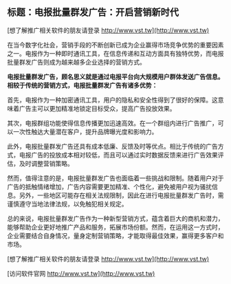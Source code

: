 ## **标题：电报批量群发广告：开启营销新时代**

[想了解推广相关软件的朋友请登录 http://www.vst.tw](http://www.vst.tw)

在当今数字化社会，营销手段的不断创新已成为企业赢得市场竞争优势的重要因素之一。电报作为一种即时通讯工具，在信息传递和互动方面具有独特优势，而电报批量群发广告则成为越来越多企业选择的营销方式。

**电报批量群发广告，顾名思义就是通过电报平台向大规模用户群体发送广告信息。相较于传统的营销方式，电报批量群发广告有诸多优势：**

首先，电报作为一种加密通讯工具，用户的隐私和安全性得到了很好的保障。这意味着广告主可以更加精准地锁定目标受众，提高广告投放效果。

其次，电报群组功能使得信息传播更加迅速高效。在一个群组内进行广告推广，可以一次性触达大量潜在客户，提升品牌曝光度和影响力。

此外，电报批量群发广告还具有成本低廉、反馈及时等优点。相比于传统的广告方式，电报广告的投放成本相对较低，而且可以通过实时数据反馈来进行广告效果评估，及时调整营销策略。

然而，值得注意的是，电报批量群发广告也面临着一些挑战和限制。随着用户对于广告的抵触情绪增加，广告内容需要更加精准、个性化，避免被用户视为骚扰信息。另外，一些地区可能存在相关法规限制，因此在进行电报批量群发广告时，需谨慎遵守当地法律法规，以免触犯相关规定。

总的来说，电报批量群发广告作为一种新型营销方式，蕴含着巨大的商机和潜力，能够帮助企业更好地推广产品和服务，拓展市场份额。然而，在运用这一方式时，企业需要结合自身情况，量身定制营销策略，才能取得最佳效果，赢得更多客户和市场。

[想了解推广相关软件的朋友请登录 http://www.vst.tw](http://www.vst.tw)


[访问软件官网 http://www.vst.tw](http://www.vst.tw)
